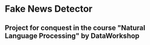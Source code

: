# Fake News Detector
## Project for conquest in the course "Natural Language Processing" by DataWorkshop
